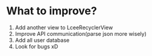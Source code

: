 # What to improve?
1. Add another view to LceeRecyclerView
2. Improve API communication(parse json more wisely)
3. Add all user database
4. Look for bugs xD
